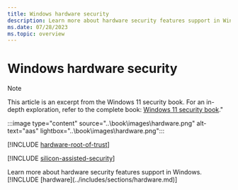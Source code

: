 ```yaml
---
title: Windows hardware security
description: Learn more about hardware security features support in Windows.
ms.date: 07/28/2023
ms.topic: overview
---
```


# Windows hardware security

>[!NOTE]
> This article is an excerpt from the Windows 11 security book. For an in-depth exploration, refer to the complete book: [Windows 11 security book](..\book\index.md)."

:::image type="content" source="..\book\images\hardware.png" alt-text="aas" lightbox="..\book\images\hardware.png":::

[!INCLUDE [hardware-root-of-trust](..\book\includes\hardware-root-of-trust.md)]

[!INCLUDE [silicon-assisted-security](..\book\includes\silicon-assisted-security.md)]

<!-->
Learn more about hardware security features support in Windows.

[!INCLUDE [hardware](../includes/sections/hardware.md)]
